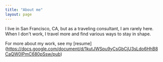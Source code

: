 ```yaml
---
title: "About me"
layout: page
---
```


I live in San Francisco, CA, but as a traveling consultant, I am rarely here. When I don't work, I travel more and find various ways to stay in shape.

For more about my work, see my [resume] (https://docs.google.com/document/d/1kutJWSpu9yCsGbCjU3sLdo6HhB8CaQW0lPmC680pSsw/pub)
